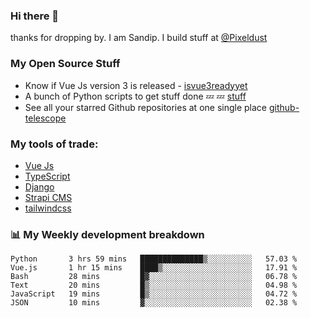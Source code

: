 ### Hi there 👋

thanks for dropping by.
I am Sandip. I build stuff at [@Pixeldust](github.com/pixeldust-in/)

###  **My Open Source Stuff**

 - Know if Vue Js version 3 is released -  [isvue3readyyet](https://github.com/sandiprb/isvue3readyyet)
 - A bunch of Python scripts to get stuff done 💤 💤 [stuff](https://github.com/sandiprb/stuff)
 - See all your starred Github repositories at one single place [github-telescope](https://github.com/sandiprb/github-telescope)



###  **My tools of trade:**
 - [Vue Js](https://github.com/vuejs/vue/)
 - [TypeScript](https://github.com/microsoft/TypeScript)
 - [Django](github.com/django/django)
 - [Strapi CMS](github.com/strapi/strapi)
 - [tailwindcss](https://github.com/tailwindlabs/tailwindcss)


###  📊 **My Weekly development breakdown**
<!--START_SECTION:waka-->

```text
Python       3 hrs 59 mins   ██████████████▒░░░░░░░░░░   57.03 %
Vue.js       1 hr 15 mins    ████▒░░░░░░░░░░░░░░░░░░░░   17.91 %
Bash         28 mins         █▓░░░░░░░░░░░░░░░░░░░░░░░   06.78 %
Text         20 mins         █▒░░░░░░░░░░░░░░░░░░░░░░░   04.98 %
JavaScript   19 mins         █▒░░░░░░░░░░░░░░░░░░░░░░░   04.72 %
JSON         10 mins         ▓░░░░░░░░░░░░░░░░░░░░░░░░   02.38 %
```

<!--END_SECTION:waka-->
